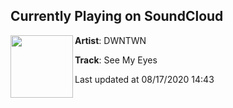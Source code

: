 ## Currently Playing on SoundCloud

[<img align="left" width="100" src="https://i1.sndcdn.com/artworks-000034144399-4s5r5v-t50x50.jpg">](https://soundcloud.com/dwntwnmusic/02-see-my-eyes?in=dwntwnmusic/sets/the-red-room-ep)

**Artist**: DWNTWN 

**Track**: See My Eyes

Last updated at 08/17/2020 14:43
